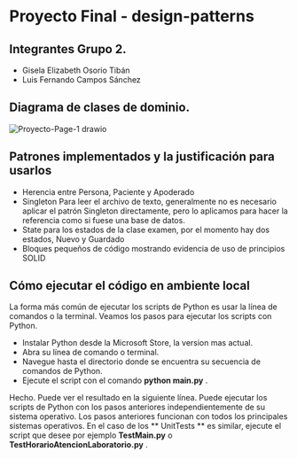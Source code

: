 # Proyecto Final - design-patterns

## Integrantes Grupo 2.
+ Gisela Elizabeth Osorio Tibán
+ Luis Fernando Campos Sánchez

## Diagrama de clases de dominio.
![Proyecto-Page-1 drawio](https://github.com/GissOsorio/proyecto-design-patterns/assets/17515471/f4edac7a-e047-4fa5-8a11-28646880b0a3)

## Patrones implementados y la justificación para usarlos 
+ Herencia entre Persona, Paciente y Apoderado
+ Singleton Para leer el archivo de texto, generalmente no es necesario aplicar el patrón Singleton directamente, pero lo aplicamos para hacer la referencia como si fuese una base de datos.
+ State para los estados de la clase examen, por el momento hay dos estados, Nuevo y Guardado
+ Bloques pequeños de código mostrando evidencia de uso de principios SOLID

## Cómo ejecutar el código en ambiente local
La forma más común de ejecutar los scripts de Python es usar la línea de comandos o la terminal. Veamos los pasos para ejecutar los scripts con Python.

+ Instalar Python desde la Microsoft Store, la version mas actual.
+ Abra su línea de comando o terminal.
+ Navegue hasta el directorio donde se encuentra su secuencia de comandos de Python.
+ Ejecute el script con el comando **python main.py** .

Hecho. Puede ver el resultado en la siguiente línea.
Puede ejecutar los scripts de Python con los pasos anteriores independientemente de su sistema operativo. Los pasos anteriores funcionan con todos los principales sistemas operativos.
En el caso de los ** UnitTests **  es similar, ejecute el script que desee por ejemplo **TestMain.py** o **TestHorarioAtencionLaboratorio.py** .